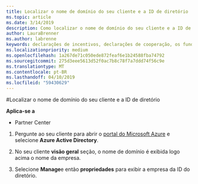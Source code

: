 ```yaml
---
title: Localizar o nome de domínio do seu cliente e a ID de diretório | Partner Center
ms.topic: article
ms.date: 3/14/2019
description: Como localizar o nome de domínio do seu cliente e a ID de diretório ao enviar uma declaração
author: LauraBrenner
ms.author: labrenne
keywords: declarações de incentivos, declarações de cooperação, os fundos de cooperação, OSA, ISV, associação de receita, o nome de domínio, ID de diretório
ms.localizationpriority: medium
ms.openlocfilehash: 1a267de71c050ede872feaf6e1b24588fba74792
ms.sourcegitcommit: 275d3eee5613d52f0ac7b8c78f7a7ddd74f56c9e
ms.translationtype: MT
ms.contentlocale: pt-BR
ms.lasthandoff: 04/10/2019
ms.locfileid: "59430629"
---
```

#<a name="find-your-customers-domain-name-and-directory-id"></a>Localizar o nome de domínio do seu cliente e a ID de diretório

**Aplica-se a**

-  Partner Center

1.  Pergunte ao seu cliente para abrir o [portal do Microsoft Azure](https://ms.portal.azure.com/#home) e selecione **Azure Active Directory**. 

2.  No seu cliente **visão geral** seção, o nome de domínio é exibida logo acima o nome da empresa.  

3.  Selecione **Manage**e então **propriedades** para exibir a empresa da ID do diretório.
